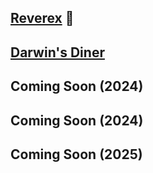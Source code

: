 ## [Reverex](reverex.md) 🥉

## [Darwin's Diner](darwinsdiner.md)

## Coming Soon (2024)

## Coming Soon (2024)

## Coming Soon (2025)

